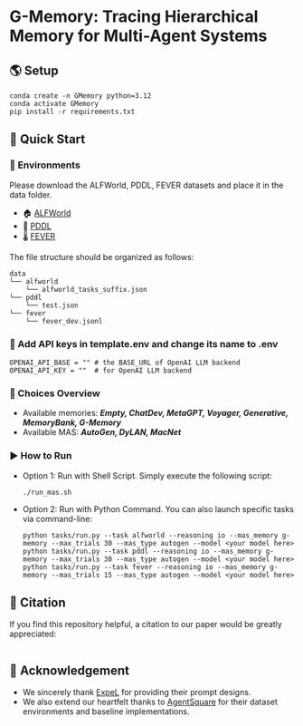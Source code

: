 # G-Memory: Tracing Hierarchical Memory for Multi-Agent Systems

## 🌎 Setup
```
conda create -n GMemory python=3.12
conda activate GMemory
pip install -r requirements.txt
```

## 🚀 Quick Start

### 🌳 Environments
Please download the ALFWorld, PDDL, FEVER datasets and place it in the data folder.
- 🏠 [ALFWorld](https://github.com/alfworld/alfworld)
- 🐹 [PDDL](https://github.com/hkust-nlp/AgentBoard)
- 🌡️ [FEVER](https://github.com/awslabs/fever)

The file structure should be organized as follows:
```
data
└── alfworld
    └── alfworld_tasks_suffix.json
└── pddl
    └── test.json
└── fever
    └── fever_dev.jsonl
```

### 🔑 Add API keys in template.env and change its name to .env
```
OPENAI_API_BASE = "" # the BASE_URL of OpenAI LLM backend
OPENAI_API_KEY = ""  # for OpenAI LLM backend
```

### 🔎 Choices Overview
- Available memories: ***Empty, ChatDev, MetaGPT, Voyager, Generative, MemoryBank, G-Memory***
- Available MAS: ***AutoGen, DyLAN, MacNet***

### ▶️ How to Run
- Option 1: Run with Shell Script. Simply execute the following script:
    ```
    ./run_mas.sh
    ```
- Option 2: Run with Python Command. You can also launch specific tasks via command-line:
    ```
    python tasks/run.py --task alfworld --reasoning io --mas_memory g-memory --max_trials 30 --mas_type autogen --model <your model here>
    python tasks/run.py --task pddl --reasoning io --mas_memory g-memory --max_trials 30 --mas_type autogen --model <your model here>
    python tasks/run.py --task fever --reasoning io --mas_memory g-memory --mas_trials 15 --mas_type autogen --model <your model here>
    ```

## 🫡 Citation
If you find this repository helpful, a citation to our paper would be greatly appreciated:
```
```

## 🙏 Acknowledgement
- We sincerely thank [ExpeL](https://github.com/LeapLabTHU/ExpeL) for providing their prompt designs.
- We also extend our heartfelt thanks to [AgentSquare](https://github.com/tsinghua-fib-lab/AgentSquare) for their dataset environments and baseline implementations.


